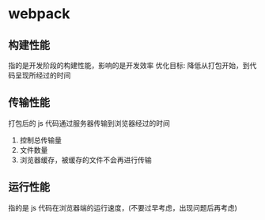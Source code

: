 # webpack

## 构建性能

指的是开发阶段的构建性能，影响的是开发效率
优化目标: 降低从打包开始，到代码呈现所经过的时间

## 传输性能

打包后的 js 代码通过服务器传输到浏览器经过的时间

1. 控制总传输量
2. 文件数量
3. 浏览器缓存，被缓存的文件不会再进行传输

## 运行性能

指的是 js 代码在浏览器端的运行速度，(不要过早考虑，出现问题后再考虑)
